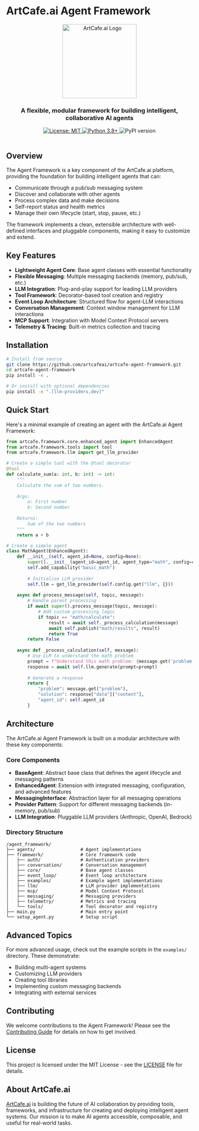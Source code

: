 # ArtCafe.ai Agent Framework

<div align="center">
  <img src="https://artcafe.ai/img/logo/artcafe-logo.png" alt="ArtCafe.ai Logo" width="200"/>
  <h3>A flexible, modular framework for building intelligent, collaborative AI agents</h3>
</div>

<div align="center">
  <a href="https://opensource.org/licenses/MIT">
    <img src="https://img.shields.io/badge/License-MIT-yellow.svg" alt="License: MIT">
  </a>
  <a href="https://python.org">
    <img src="https://img.shields.io/badge/Python-3.8+-blue.svg" alt="Python 3.8+">
  </a>
  <img src="https://img.shields.io/badge/pypi-v0.3.0-blue" alt="PyPI version">
</div>

<br/>

## Overview

The Agent Framework is a key component of the ArtCafe.ai platform, providing the foundation for building intelligent agents that can:

- Communicate through a pub/sub messaging system
- Discover and collaborate with other agents
- Process complex data and make decisions
- Self-report status and health metrics
- Manage their own lifecycle (start, stop, pause, etc.)

The framework implements a clean, extensible architecture with well-defined interfaces and pluggable components, making it easy to customize and extend.

## Key Features

- **Lightweight Agent Core**: Base agent classes with essential functionality
- **Flexible Messaging**: Multiple messaging backends (memory, pub/sub, etc.)
- **LLM Integration**: Plug-and-play support for leading LLM providers
- **Tool Framework**: Decorator-based tool creation and registry
- **Event Loop Architecture**: Structured flow for agent-LLM interactions
- **Conversation Management**: Context window management for LLM interactions
- **MCP Support**: Integration with Model Context Protocol servers
- **Telemetry & Tracing**: Built-in metrics collection and tracing

## Installation

```bash
# Install from source
git clone https://github.com/artcafeai/artcafe-agent-framework.git
cd artcafe-agent-framework
pip install -e .

# Or install with optional dependencies
pip install -e ".[llm-providers,dev]"
```

## Quick Start

Here's a minimal example of creating an agent with the ArtCafe.ai Agent Framework:

```python
from artcafe.framework.core.enhanced_agent import EnhancedAgent
from artcafe.framework.tools import tool
from artcafe.framework.llm import get_llm_provider

# Create a simple tool with the @tool decorator
@tool
def calculate_sum(a: int, b: int) -> int:
    """
    Calculate the sum of two numbers.
    
    Args:
        a: First number
        b: Second number
        
    Returns:
        Sum of the two numbers
    """
    return a + b

# Create a simple agent
class MathAgent(EnhancedAgent):
    def __init__(self, agent_id=None, config=None):
        super().__init__(agent_id=agent_id, agent_type="math", config=config)
        self.add_capability("basic_math")
        
        # Initialize LLM provider
        self.llm = get_llm_provider(self.config.get("llm", {}))
    
    async def process_message(self, topic, message):
        # Handle parent processing
        if await super().process_message(topic, message):
            # Add custom processing logic
            if topic == "math/calculate":
                result = await self._process_calculation(message)
                await self.publish("math/results", result)
                return True
        return False
    
    async def _process_calculation(self, message):
        # Use LLM to understand the math problem
        prompt = f"Understand this math problem: {message.get('problem')}"
        response = await self.llm.generate(prompt=prompt)
        
        # Generate a response
        return {
            "problem": message.get("problem"),
            "solution": response["data"]["content"],
            "agent_id": self.agent_id
        }
```

## Architecture

The ArtCafe.ai Agent Framework is built on a modular architecture with these key components:

### Core Components

- **BaseAgent**: Abstract base class that defines the agent lifecycle and messaging patterns
- **EnhancedAgent**: Extension with integrated messaging, configuration, and advanced features
- **MessagingInterface**: Abstraction layer for all messaging operations
- **Provider Pattern**: Support for different messaging backends (in-memory, pub/sub)
- **LLM Integration**: Pluggable LLM providers (Anthropic, OpenAI, Bedrock)

### Directory Structure

```
/agent_framework/
├── agents/                 # Agent implementations
├── framework/              # Core framework code
│   ├── auth/               # Authentication providers
│   ├── conversation/       # Conversation management
│   ├── core/               # Base agent classes
│   ├── event_loop/         # Event loop architecture
│   ├── examples/           # Example agent implementations
│   ├── llm/                # LLM provider implementations
│   ├── mcp/                # Model Context Protocol
│   ├── messaging/          # Messaging providers
│   ├── telemetry/          # Metrics and tracing
│   └── tools/              # Tool decorator and registry
├── main.py                 # Main entry point
└── setup_agent.py          # Setup script
```

## Advanced Topics

For more advanced usage, check out the example scripts in the `examples/` directory. These demonstrate:

- Building multi-agent systems
- Customizing LLM providers
- Creating tool libraries
- Implementing custom messaging backends
- Integrating with external services

## Contributing

We welcome contributions to the Agent Framework! Please see the [Contributing Guide](CONTRIBUTING.md) for details on how to get involved.

## License

This project is licensed under the MIT License - see the [LICENSE](LICENSE) file for details.

## About ArtCafe.ai

[ArtCafe.ai](https://artcafe.ai) is building the future of AI collaboration by providing tools, frameworks, and infrastructure for creating and deploying intelligent agent systems. Our mission is to make AI agents accessible, composable, and useful for real-world tasks.